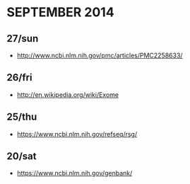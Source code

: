# SEPTEMBER 2014

## 27/sun
- http://www.ncbi.nlm.nih.gov/pmc/articles/PMC2258633/

## 26/fri
- http://en.wikipedia.org/wiki/Exome

## 25/thu
- https://www.ncbi.nlm.nih.gov/refseq/rsg/

## 20/sat
- https://www.ncbi.nlm.nih.gov/genbank/
